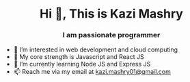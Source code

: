 <h1 align="center">Hi 👋, This is Kazi Mashry</h1>
<h3 align="center">I am passionate programmer</h3>

- 👀 I’m interested in web development and cloud computing
- 💪 My core strength is Javascript and React JS
- 🌱 I’m currently learning Node JS and Express JS
- 📫 Reach me via my email at kazi.mashry01@gmail.com

<!---
kaziMashry/kaziMashry is a ✨ special ✨ repository because its `README.md` (this file) appears on your GitHub profile.
You can click the Preview link to take a look at your changes.
--->
